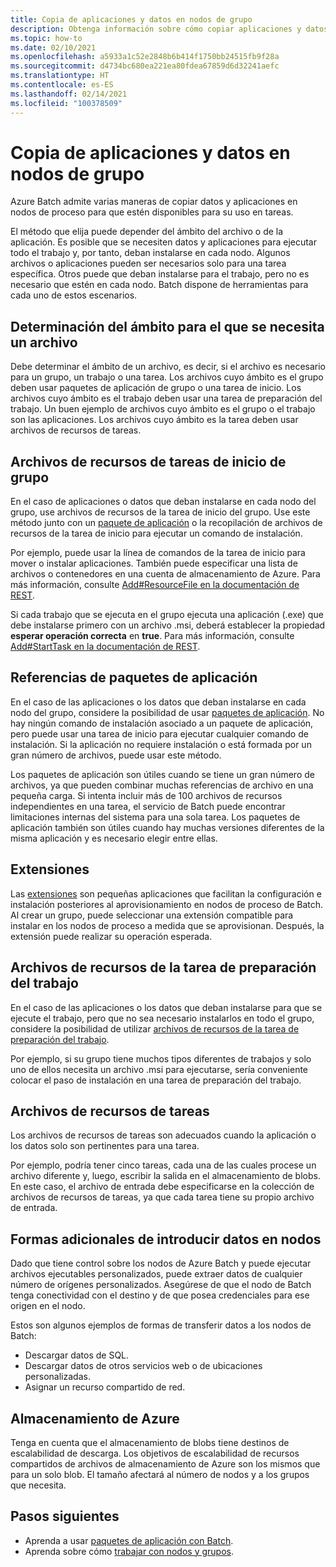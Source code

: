 ```yaml
---
title: Copia de aplicaciones y datos en nodos de grupo
description: Obtenga información sobre cómo copiar aplicaciones y datos en nodos de grupo.
ms.topic: how-to
ms.date: 02/10/2021
ms.openlocfilehash: a5933a1c52e2848b6b414f1750bb24515fb9f28a
ms.sourcegitcommit: d4734bc680ea221ea80fdea67859d6d32241aefc
ms.translationtype: HT
ms.contentlocale: es-ES
ms.lasthandoff: 02/14/2021
ms.locfileid: "100378509"
---
```

# <a name="copy-applications-and-data-to-pool-nodes"></a>Copia de aplicaciones y datos en nodos de grupo

Azure Batch admite varias maneras de copiar datos y aplicaciones en nodos de proceso para que estén disponibles para su uso en tareas.

El método que elija puede depender del ámbito del archivo o de la aplicación. Es posible que se necesiten datos y aplicaciones para ejecutar todo el trabajo y, por tanto, deban instalarse en cada nodo. Algunos archivos o aplicaciones pueden ser necesarios solo para una tarea específica. Otros puede que deban instalarse para el trabajo, pero no es necesario que estén en cada nodo. Batch dispone de herramientas para cada uno de estos escenarios.

## <a name="determine-the-scope-required-of-a-file"></a>Determinación del ámbito para el que se necesita un archivo

Debe determinar el ámbito de un archivo, es decir, si el archivo es necesario para un grupo, un trabajo o una tarea. Los archivos cuyo ámbito es el grupo deben usar paquetes de aplicación de grupo o una tarea de inicio. Los archivos cuyo ámbito es el trabajo deben usar una tarea de preparación del trabajo. Un buen ejemplo de archivos cuyo ámbito es el grupo o el trabajo son las aplicaciones. Los archivos cuyo ámbito es la tarea deben usar archivos de recursos de tareas.

## <a name="pool-start-task-resource-files"></a>Archivos de recursos de tareas de inicio de grupo

En el caso de aplicaciones o datos que deban instalarse en cada nodo del grupo, use archivos de recursos de la tarea de inicio del grupo. Use este método junto con un [paquete de aplicación](batch-application-packages.md) o la recopilación de archivos de recursos de la tarea de inicio para ejecutar un comando de instalación.  

Por ejemplo, puede usar la línea de comandos de la tarea de inicio para mover o instalar aplicaciones. También puede especificar una lista de archivos o contenedores en una cuenta de almacenamiento de Azure. Para más información, consulte [Add#ResourceFile en la documentación de REST](/rest/api/batchservice/pool/add#resourcefile).

Si cada trabajo que se ejecuta en el grupo ejecuta una aplicación (.exe) que debe instalarse primero con un archivo .msi, deberá establecer la propiedad **esperar operación correcta** en **true**. Para más información, consulte [Add#StartTask en la documentación de REST](/rest/api/batchservice/pool/add#starttask).

## <a name="application-package-references"></a>Referencias de paquetes de aplicación

En el caso de las aplicaciones o los datos que deban instalarse en cada nodo del grupo, considere la posibilidad de usar [paquetes de aplicación](batch-application-packages.md). No hay ningún comando de instalación asociado a un paquete de aplicación, pero puede usar una tarea de inicio para ejecutar cualquier comando de instalación. Si la aplicación no requiere instalación o está formada por un gran número de archivos, puede usar este método.

Los paquetes de aplicación son útiles cuando se tiene un gran número de archivos, ya que pueden combinar muchas referencias de archivo en una pequeña carga. Si intenta incluir más de 100 archivos de recursos independientes en una tarea, el servicio de Batch puede encontrar limitaciones internas del sistema para una sola tarea. Los paquetes de aplicación también son útiles cuando hay muchas versiones diferentes de la misma aplicación y es necesario elegir entre ellas.

## <a name="extensions"></a>Extensiones

Las [extensiones](create-pool-extensions.md) son pequeñas aplicaciones que facilitan la configuración e instalación posteriores al aprovisionamiento en nodos de proceso de Batch. Al crear un grupo, puede seleccionar una extensión compatible para instalar en los nodos de proceso a medida que se aprovisionan. Después, la extensión puede realizar su operación esperada.

## <a name="job-preparation-task-resource-files"></a>Archivos de recursos de la tarea de preparación del trabajo

En el caso de las aplicaciones o los datos que deban instalarse para que se ejecute el trabajo, pero que no sea necesario instalarlos en todo el grupo, considere la posibilidad de utilizar [archivos de recursos de la tarea de preparación del trabajo](./batch-job-prep-release.md).

Por ejemplo, si su grupo tiene muchos tipos diferentes de trabajos y solo uno de ellos necesita un archivo .msi para ejecutarse, sería conveniente colocar el paso de instalación en una tarea de preparación del trabajo.

## <a name="task-resource-files"></a>Archivos de recursos de tareas

Los archivos de recursos de tareas son adecuados cuando la aplicación o los datos solo son pertinentes para una tarea.

Por ejemplo, podría tener cinco tareas, cada una de las cuales procese un archivo diferente y, luego, escribir la salida en el almacenamiento de blobs. En este caso, el archivo de entrada debe especificarse en la colección de archivos de recursos de tareas, ya que cada tarea tiene su propio archivo de entrada.

## <a name="additional-ways-to-get-data-onto-nodes"></a>Formas adicionales de introducir datos en nodos

Dado que tiene control sobre los nodos de Azure Batch y puede ejecutar archivos ejecutables personalizados, puede extraer datos de cualquier número de orígenes personalizados. Asegúrese de que el nodo de Batch tenga conectividad con el destino y de que posea credenciales para ese origen en el nodo.

Estos son algunos ejemplos de formas de transferir datos a los nodos de Batch:

- Descargar datos de SQL.
- Descargar datos de otros servicios web o de ubicaciones personalizadas.
- Asignar un recurso compartido de red.

## <a name="azure-storage"></a>Almacenamiento de Azure

Tenga en cuenta que el almacenamiento de blobs tiene destinos de escalabilidad de descarga. Los objetivos de escalabilidad de recursos compartidos de archivos de almacenamiento de Azure son los mismos que para un solo blob. El tamaño afectará al número de nodos y a los grupos que necesita.

## <a name="next-steps"></a>Pasos siguientes

- Aprenda a usar [paquetes de aplicación con Batch](batch-application-packages.md).
- Aprenda sobre cómo [trabajar con nodos y grupos](nodes-and-pools.md).
